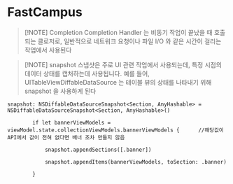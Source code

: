 # FastCampus

> [!NOTE] Completion
> Completion Handler 는 비동기 작업이 끝났을 때 호출되는 클로저로, 일반적으로 네트워크 요청이나 파일 I/O 와 같은 시간이 걸리는 작업에서 사용된다

> [!NOTE] snapshot
> 스냅샷은 주로 UI 관련 작업에서 사용되는데, 특정 시점의 데이터 상태를 캡처하는데 사용됩니다. 예를 들어, UITableViewDiffableDataSource 는 테이블 뷰의 상태를 나타내기 위해 snapshot 을 사용하게 된다

```
snapshot: NSDiffableDataSourceSnapshot<Section, AnyHashable> = NSDiffableDataSourceSnapshot<Section, AnyHashable>()

        if let bannerViewModels = viewModel.state.collectionViewModels.bannerViewModels {      //해당값이 API에서 값이 전혀 없다면 배너 조차 만들지 않음

            snapshot.appendSections([.banner])

            snapshot.appendItems(bannerViewModels, toSection: .banner)

        }
```
